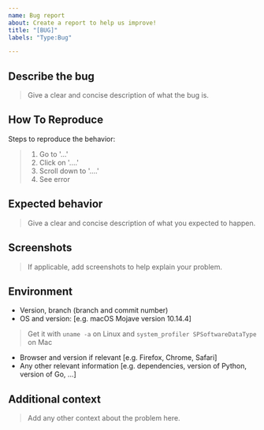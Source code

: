 ```yaml
---
name: Bug report
about: Create a report to help us improve!
title: "[BUG]"
labels: "Type:Bug"

---
```


## Describe the bug

> Give a clear and concise description of what the bug is.

## How To Reproduce

Steps to reproduce the behavior:

> 1. Go to '...'
> 2. Click on '....'
> 3. Scroll down to '....'
> 4. See error

## Expected behavior

> Give a clear and concise description of what you expected to happen.

## Screenshots

> If applicable, add screenshots to help explain your problem.

## Environment

- Version, branch (branch and commit number)
- OS and version: [e.g. macOS Mojave version 10.14.4]

> Get it with `uname -a` on Linux and `system_profiler SPSoftwareDataType` on Mac

- Browser and version if relevant [e.g. Firefox, Chrome, Safari]
- Any other relevant information [e.g. dependencies, version of Python, version of Go, ...]

## Additional context

> Add any other context about the problem here.
